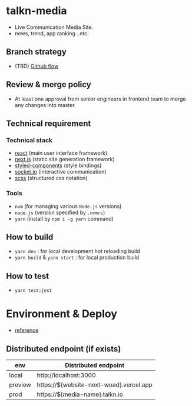 # talkn-media

- Live Communication Media Site.
- news, trend, app ranking ..etc.

## Branch strategy

- (TBD) [Github flow](https://guides.github.com/introduction/flow/)

## Review & merge policy

- At least one approval from senior engineers in frontend team to merge any changes into master.

## Technical requirement

### Technical stack

- [react](https://reactjs.org/) (main user interface framework)
- [next.js](https://nextjs.org/) (static site generation framework)
- [styled-components](https://www.styled-components.com/) (style bindings)
- [socket.io](https://socket.io/) (interactive communication)
- [scss](https://sass-lang.com/) (structured css notation)

### Tools

- `nvm` (for managing various `Node.js` versions)
- `node.js` (version specified by `.nvmrc`)
- `yarn` (install by `npm i -g yarn` command)

## How to build

- `yarn dev` : for local development hot reloading build
- `yarn build` & `yarn start` : for local production build

## How to test

- `yarn test:jest`

# Environment & Deploy

- [reference](https://github.com/mirazle/talkn-media/blob/master/markdowns/lightsail_container.mdmarkdowns/lightsail_container.md)

## Distributed endpoint (if exists)

| env     | Distributed endpoint                    |
| ------- | --------------------------------------- |
| local   | http://localhost:3000                   |
| preview | https://${website-next-woad}.vercel.app |
| prod    | https://${media-name}.talkn.io          |
